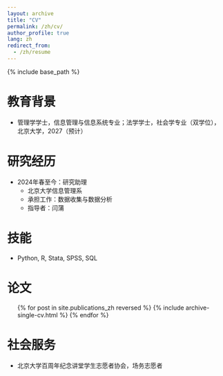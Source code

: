 ```yaml
---
layout: archive
title: "CV"
permalink: /zh/cv/
author_profile: true
lang: zh
redirect_from:
  - /zh/resume
---
```


{% include base_path %}

教育背景
======
* 管理学学士，信息管理与信息系统专业；法学学士，社会学专业（双学位），北京大学，2027（预计）

研究经历
======
* 2024年春至今：研究助理
  * 北京大学信息管理系
  * 承担工作：数据收集与数据分析
  * 指导者：闫蒲
  
技能
======
* Python, R, Stata, SPSS, SQL

论文
======
  <ul>{% for post in site.publications_zh reversed %}
    {% include archive-single-cv.html %}
  {% endfor %}</ul>
  
社会服务
======
* 北京大学百周年纪念讲堂学生志愿者协会，场务志愿者
